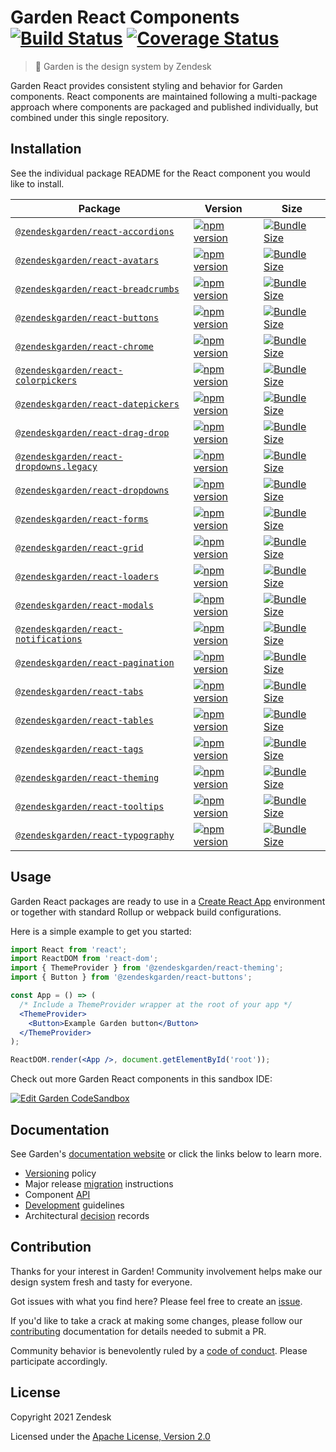 # Garden React Components [![Build Status][build status badge]][build status link] [![Coverage Status][coverage status badge]][coverage status link]<!-- markdownlint-disable -->

<!-- markdownlint-enable -->

[build status badge]: https://flat.badgen.net/circleci/github/zendeskgarden/react-components/main?label=build
[build status link]: https://circleci.com/gh/zendeskgarden/react-components/tree/main
[coverage status badge]: https://flat.badgen.net/coveralls/c/github/zendeskgarden/react-components/main
[coverage status link]: https://coveralls.io/github/zendeskgarden/react-components

> :seedling: Garden is the design system by Zendesk

Garden React provides consistent styling and behavior for Garden components.
React components are maintained following a multi-package approach where
components are packaged and published individually, but combined under this
single repository.

## Installation

See the individual package README for the React component you would like
to install.

| Package                                                              | Version                                                                   | Size                                                                       |
| -------------------------------------------------------------------- | ------------------------------------------------------------------------- | -------------------------------------------------------------------------- |
| [`@zendeskgarden/react-accordions`](packages/accordions)             | [![npm version][accordions npm version]][accordions npm link]             | [![Bundle Size][accordions size bundle]][accordions size link]             |
| [`@zendeskgarden/react-avatars`](packages/avatars)                   | [![npm version][avatars npm version]][avatars npm link]                   | [![Bundle Size][avatars size bundle]][avatars size link]                   |
| [`@zendeskgarden/react-breadcrumbs`](packages/breadcrumbs)           | [![npm version][breadcrumbs npm version]][breadcrumbs npm link]           | [![Bundle Size][breadcrumbs size bundle]][breadcrumbs size link]           |
| [`@zendeskgarden/react-buttons`](packages/buttons)                   | [![npm version][buttons npm version]][buttons npm link]                   | [![Bundle Size][buttons size bundle]][buttons size link]                   |
| [`@zendeskgarden/react-chrome`](packages/chrome)                     | [![npm version][chrome npm version]][chrome npm link]                     | [![Bundle Size][chrome size bundle]][chrome size link]                     |
| [`@zendeskgarden/react-colorpickers`](packages/colorpickers)         | [![npm version][colorpickers npm version]][colorpickers npm link]         | [![Bundle Size][colorpickers size bundle]][colorpickers size link]         |
| [`@zendeskgarden/react-datepickers`](packages/datepickers)           | [![npm version][datepickers npm version]][datepickers npm link]           | [![Bundle Size][datepickers size bundle]][datepickers size link]           |
| [`@zendeskgarden/react-drag-drop`](packages/drag-drop)               | [![npm version][drag-drop npm version]][drag-drop npm link]               | [![Bundle Size][drag-drop size bundle]][drag-drop size link]               |
| [`@zendeskgarden/react-dropdowns.legacy`](packages/dropdowns.legacy) | [![npm version][dropdowns.legacy npm version]][dropdowns.legacy npm link] | [![Bundle Size][dropdowns.legacy size bundle]][dropdowns.legacy size link] |
| [`@zendeskgarden/react-dropdowns`](packages/dropdowns)               | [![npm version][dropdowns npm version]][dropdowns npm link]               | [![Bundle Size][dropdowns size bundle]][dropdowns size link]               |
| [`@zendeskgarden/react-forms`](packages/forms)                       | [![npm version][forms npm version]][forms npm link]                       | [![Bundle Size][forms size bundle]][forms size link]                       |
| [`@zendeskgarden/react-grid`](packages/grid)                         | [![npm version][grid npm version]][grid npm link]                         | [![Bundle Size][grid size bundle]][grid size link]                         |
| [`@zendeskgarden/react-loaders`](packages/loaders)                   | [![npm version][loaders npm version]][loaders npm link]                   | [![Bundle Size][loaders size bundle]][loaders size link]                   |
| [`@zendeskgarden/react-modals`](packages/modals)                     | [![npm version][modals npm version]][modals npm link]                     | [![Bundle Size][modals size bundle]][modals size link]                     |
| [`@zendeskgarden/react-notifications`](packages/notifications)       | [![npm version][notifications npm version]][notifications npm link]       | [![Bundle Size][notifications size bundle]][notifications size link]       |
| [`@zendeskgarden/react-pagination`](packages/pagination)             | [![npm version][pagination npm version]][pagination npm link]             | [![Bundle Size][pagination size bundle]][pagination size link]             |
| [`@zendeskgarden/react-tabs`](packages/tabs)                         | [![npm version][tabs npm version]][tabs npm link]                         | [![Bundle Size][tabs size bundle]][tabs size link]                         |
| [`@zendeskgarden/react-tables`](packages/tables)                     | [![npm version][tables npm version]][tables npm link]                     | [![Bundle Size][tables size bundle]][tables size link]                     |
| [`@zendeskgarden/react-tags`](packages/tags)                         | [![npm version][tags npm version]][tags npm link]                         | [![Bundle Size][tags size bundle]][tags size link]                         |
| [`@zendeskgarden/react-theming`](packages/theming)                   | [![npm version][theming npm version]][theming npm link]                   | [![Bundle Size][theming size bundle]][theming size link]                   |
| [`@zendeskgarden/react-tooltips`](packages/tooltips)                 | [![npm version][tooltips npm version]][tooltips npm link]                 | [![Bundle Size][tooltips size bundle]][tooltips size link]                 |
| [`@zendeskgarden/react-typography`](packages/typography)             | [![npm version][typography npm version]][typography npm link]             | [![Bundle Size][typography size bundle]][typography size link]             |

[accordions npm version]: https://flat.badgen.net/npm/v/@zendeskgarden/react-accordions
[accordions npm link]: https://www.npmjs.com/package/@zendeskgarden/react-accordions
[accordions size bundle]: https://flat.badgen.net/bundlephobia/minzip/@zendeskgarden/react-accordions
[accordions size link]: https://bundlephobia.com/result?p=@zendeskgarden/react-accordions
[avatars npm version]: https://flat.badgen.net/npm/v/@zendeskgarden/react-avatars
[avatars npm link]: https://www.npmjs.com/package/@zendeskgarden/react-avatars
[avatars size bundle]: https://flat.badgen.net/bundlephobia/minzip/@zendeskgarden/react-avatars
[avatars size link]: https://bundlephobia.com/result?p=@zendeskgarden/react-avatars
[breadcrumbs npm version]: https://flat.badgen.net/npm/v/@zendeskgarden/react-breadcrumbs
[breadcrumbs npm link]: https://www.npmjs.com/package/@zendeskgarden/react-breadcrumbs
[breadcrumbs size bundle]: https://flat.badgen.net/bundlephobia/minzip/@zendeskgarden/react-breadcrumbs
[breadcrumbs size link]: https://bundlephobia.com/result?p=@zendeskgarden/react-breadcrumbs
[buttons npm version]: https://flat.badgen.net/npm/v/@zendeskgarden/react-buttons
[buttons npm link]: https://www.npmjs.com/package/@zendeskgarden/react-buttons
[buttons size bundle]: https://flat.badgen.net/bundlephobia/minzip/@zendeskgarden/react-buttons
[buttons size link]: https://bundlephobia.com/result?p=@zendeskgarden/react-buttons
[chrome npm version]: https://flat.badgen.net/npm/v/@zendeskgarden/react-chrome
[chrome npm link]: https://www.npmjs.com/package/@zendeskgarden/react-chrome
[chrome size bundle]: https://flat.badgen.net/bundlephobia/minzip/@zendeskgarden/react-chrome
[chrome size link]: https://bundlephobia.com/result?p=@zendeskgarden/react-chrome
[colorpickers npm version]: https://flat.badgen.net/npm/v/@zendeskgarden/react-colorpickers
[colorpickers npm link]: https://www.npmjs.com/package/@zendeskgarden/react-colorpickers
[colorpickers size bundle]: https://flat.badgen.net/bundlephobia/minzip/@zendeskgarden/react-colorpickers
[colorpickers size link]: https://bundlephobia.com/result?p=@zendeskgarden/react-colorpickers
[datepickers npm version]: https://flat.badgen.net/npm/v/@zendeskgarden/react-datepickers
[datepickers npm link]: https://www.npmjs.com/package/@zendeskgarden/react-datepickers
[datepickers size bundle]: https://flat.badgen.net/bundlephobia/minzip/@zendeskgarden/react-datepickers
[datepickers size link]: https://bundlephobia.com/result?p=@zendeskgarden/react-datepickers
[drag-drop npm version]: https://flat.badgen.net/npm/v/@zendeskgarden/react-drag-drop
[drag-drop npm link]: https://www.npmjs.com/package/@zendeskgarden/react-drag-drop
[drag-drop size bundle]: https://flat.badgen.net/bundlephobia/minzip/@zendeskgarden/react-drag-drop
[drag-drop size link]: https://bundlephobia.com/result?p=@zendeskgarden/react-drag-drop
[dropdowns.legacy npm version]: https://flat.badgen.net/npm/v/@zendeskgarden/react-dropdowns.legacy
[dropdowns.legacy npm link]: https://www.npmjs.com/package/@zendeskgarden/react-dropdowns.legacy
[dropdowns.legacy size bundle]: https://flat.badgen.net/bundlephobia/minzip/@zendeskgarden/react-dropdowns.legacy
[dropdowns.legacy size link]: https://bundlephobia.com/result?p=@zendeskgarden/react-dropdowns.legacy
[dropdowns npm version]: https://flat.badgen.net/npm/v/@zendeskgarden/react-dropdowns
[dropdowns npm link]: https://www.npmjs.com/package/@zendeskgarden/react-dropdowns
[dropdowns size bundle]: https://flat.badgen.net/bundlephobia/minzip/@zendeskgarden/react-dropdowns
[dropdowns size link]: https://bundlephobia.com/result?p=@zendeskgarden/react-dropdowns
[forms npm version]: https://flat.badgen.net/npm/v/@zendeskgarden/react-forms
[forms npm link]: https://www.npmjs.com/package/@zendeskgarden/react-forms
[forms size bundle]: https://flat.badgen.net/bundlephobia/minzip/@zendeskgarden/react-forms
[forms size link]: https://bundlephobia.com/result?p=@zendeskgarden/react-forms
[grid npm version]: https://flat.badgen.net/npm/v/@zendeskgarden/react-grid
[grid npm link]: https://www.npmjs.com/package/@zendeskgarden/react-grid
[grid size bundle]: https://flat.badgen.net/bundlephobia/minzip/@zendeskgarden/react-grid
[grid size link]: https://bundlephobia.com/result?p=@zendeskgarden/react-grid
[loaders npm version]: https://flat.badgen.net/npm/v/@zendeskgarden/react-loaders
[loaders npm link]: https://www.npmjs.com/package/@zendeskgarden/react-loaders
[loaders size bundle]: https://flat.badgen.net/bundlephobia/minzip/@zendeskgarden/react-loaders
[loaders size link]: https://bundlephobia.com/result?p=@zendeskgarden/react-loaders
[modals npm version]: https://flat.badgen.net/npm/v/@zendeskgarden/react-modals
[modals npm link]: https://www.npmjs.com/package/@zendeskgarden/react-modals
[modals size bundle]: https://flat.badgen.net/bundlephobia/minzip/@zendeskgarden/react-modals
[modals size link]: https://bundlephobia.com/result?p=@zendeskgarden/react-modals
[notifications npm version]: https://flat.badgen.net/npm/v/@zendeskgarden/react-notifications
[notifications npm link]: https://www.npmjs.com/package/@zendeskgarden/react-notifications
[notifications size bundle]: https://flat.badgen.net/bundlephobia/minzip/@zendeskgarden/react-notifications
[notifications size link]: https://bundlephobia.com/result?p=@zendeskgarden/react-notifications
[pagination npm version]: https://flat.badgen.net/npm/v/@zendeskgarden/react-pagination
[pagination npm link]: https://www.npmjs.com/package/@zendeskgarden/react-pagination
[pagination size bundle]: https://flat.badgen.net/bundlephobia/minzip/@zendeskgarden/react-pagination
[pagination size link]: https://bundlephobia.com/result?p=@zendeskgarden/react-pagination
[tabs npm version]: https://flat.badgen.net/npm/v/@zendeskgarden/react-tabs
[tabs npm link]: https://www.npmjs.com/package/@zendeskgarden/react-tabs
[tabs size bundle]: https://flat.badgen.net/bundlephobia/minzip/@zendeskgarden/react-tabs
[tabs size link]: https://bundlephobia.com/result?p=@zendeskgarden/react-tabs
[tables npm version]: https://flat.badgen.net/npm/v/@zendeskgarden/react-tables
[tables npm link]: https://www.npmjs.com/package/@zendeskgarden/react-tables
[tables size bundle]: https://flat.badgen.net/bundlephobia/minzip/@zendeskgarden/react-tables
[tables size link]: https://bundlephobia.com/result?p=@zendeskgarden/react-tables
[tags npm version]: https://flat.badgen.net/npm/v/@zendeskgarden/react-tags
[tags npm link]: https://www.npmjs.com/package/@zendeskgarden/react-tags
[tags size bundle]: https://flat.badgen.net/bundlephobia/minzip/@zendeskgarden/react-tags
[tags size link]: https://bundlephobia.com/result?p=@zendeskgarden/react-tags
[theming npm version]: https://flat.badgen.net/npm/v/@zendeskgarden/react-theming
[theming npm link]: https://www.npmjs.com/package/@zendeskgarden/react-theming
[theming size bundle]: https://flat.badgen.net/bundlephobia/minzip/@zendeskgarden/react-theming
[theming size link]: https://bundlephobia.com/result?p=@zendeskgarden/react-theming
[tooltips npm version]: https://flat.badgen.net/npm/v/@zendeskgarden/react-tooltips
[tooltips npm link]: https://www.npmjs.com/package/@zendeskgarden/react-tooltips
[tooltips size bundle]: https://flat.badgen.net/bundlephobia/minzip/@zendeskgarden/react-tooltips
[tooltips size link]: https://bundlephobia.com/result?p=@zendeskgarden/react-tooltips
[typography npm version]: https://flat.badgen.net/npm/v/@zendeskgarden/react-typography
[typography npm link]: https://www.npmjs.com/package/@zendeskgarden/react-typography
[typography size bundle]: https://flat.badgen.net/bundlephobia/minzip/@zendeskgarden/react-typography
[typography size link]: https://bundlephobia.com/result?p=@zendeskgarden/react-typography

## Usage

Garden React packages are ready to use in a
[Create React App](https://create-react-app.dev/) environment or together
with standard Rollup or webpack build configurations.

Here is a simple example to get you started:

```jsx
import React from 'react';
import ReactDOM from 'react-dom';
import { ThemeProvider } from '@zendeskgarden/react-theming';
import { Button } from '@zendeskgarden/react-buttons';

const App = () => (
  /* Include a ThemeProvider wrapper at the root of your app */
  <ThemeProvider>
    <Button>Example Garden button</Button>
  </ThemeProvider>
);

ReactDOM.render(<App />, document.getElementById('root'));
```

Check out more Garden React components in this sandbox IDE:

[![Edit Garden CodeSandbox](https://codesandbox.io/static/img/play-codesandbox.svg)](https://codesandbox.io/s/github/zendeskgarden/react-components/tree/main/examples/codesandbox)

## Documentation

See Garden's [documentation website](https://garden.zendesk.com/) or click
the links below to learn more.

- [Versioning](docs/versioning.md) policy
- Major release [migration](docs/migration.md) instructions
- Component [API](docs/api.md)
- [Development](docs/development.md) guidelines
- Architectural [decision](docs/adrs/#readme) records

## Contribution

Thanks for your interest in Garden! Community involvement helps make our
design system fresh and tasty for everyone.

Got issues with what you find here? Please feel free to create an
[issue](https://github.com/zendeskgarden/react-components/issues/new).

If you'd like to take a crack at making some changes, please follow our
[contributing](.github/CONTRIBUTING.md) documentation for details
needed to submit a PR.

Community behavior is benevolently ruled by a [code of
conduct](.github/CODE_OF_CONDUCT.md). Please participate accordingly.

## License

Copyright 2021 Zendesk

Licensed under the [Apache License, Version 2.0](LICENSE.md)
